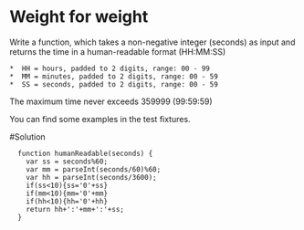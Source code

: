 # Weight for weight

  Write a function, which takes a non-negative integer (seconds) as input and returns the time in a human-readable format (HH:MM:SS)

    *  HH = hours, padded to 2 digits, range: 00 - 99
    *  MM = minutes, padded to 2 digits, range: 00 - 59
    *  SS = seconds, padded to 2 digits, range: 00 - 59

  The maximum time never exceeds 359999 (99:59:59)

  You can find some examples in the test fixtures.
    
    
#Solution

```
  function humanReadable(seconds) {
    var ss = seconds%60;
    var mm = parseInt(seconds/60)%60;
    var hh = parseInt(seconds/3600);
    if(ss<10){ss='0'+ss}
    if(mm<10){mm='0'+mm}
    if(hh<10){hh='0'+hh}
    return hh+':'+mm+':'+ss;
  }
```

